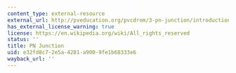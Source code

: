 ```yaml
---
content_type: external-resource
external_url: http://pveducation.org/pvcdrom/3-pn-junction/introduction-to-semiconductors
has_external_license_warning: true
license: https://en.wikipedia.org/wiki/All_rights_reserved
status: ''
title: PN Junction
uid: e32fd8c7-2e5a-4281-a900-9fe1b68333e6
wayback_url: ''
---
```

